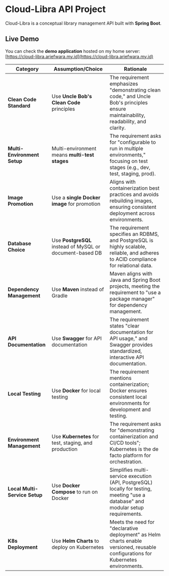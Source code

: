 # **Cloud-Libra API Project**

Cloud-Libra is a conceptual library management API built with **Spring Boot**.

## **Live Demo**

You can check the **demo application** hosted on my home server:  
[https://cloud-libra.ariefwara.my.id](https://cloud-libra.ariefwara.my.id)

| **Category**                     | **Assumption/Choice**                                     | **Rationale**                                                                                     |
|----------------------------------|----------------------------------------------------------|--------------------------------------------------------------------------------------------------|
| **Clean Code Standard**          | Use **Uncle Bob's Clean Code** principles                | The requirement emphasizes "demonstrating clean code," and Uncle Bob's principles ensure maintainability, readability, and clarity. |
| **Multi-Environment Setup**      | Multi-environment means **multi-test stages**            | The requirement asks for "configurable to run in multiple environments," focusing on test stages (e.g., dev, test, staging, prod). |
| **Image Promotion**              | Use a **single Docker image** for promotion              | Aligns with containerization best practices and avoids rebuilding images, ensuring consistent deployment across environments. |
| **Database Choice**              | Use **PostgreSQL** instead of MySQL or document-based DB | The requirement specifies an RDBMS, and PostgreSQL is highly scalable, reliable, and adheres to ACID compliance for relational data. |
| **Dependency Management**        | Use **Maven** instead of Gradle                          | Maven aligns with Java and Spring Boot projects, meeting the requirement to "use a package manager" for dependency management. |
| **API Documentation**            | Use **Swagger** for API documentation                    | The requirement states "clear documentation for API usage," and Swagger provides standardized, interactive API documentation. |
| **Local Testing**                | Use **Docker** for local testing                         | The requirement mentions containerization; Docker ensures consistent local environments for development and testing. |
| **Environment Management**       | Use **Kubernetes** for test, staging, and production     | The requirement asks for "demonstrating containerization and CI/CD tools"; Kubernetes is the de facto platform for orchestration. |
| **Local Multi-Service Setup**    | Use **Docker Compose** to run on Docker                  | Simplifies multi-service execution (API, PostgreSQL) locally for testing, meeting "use a database" and modular setup requirements. |
| **K8s Deployment**               | Use **Helm Charts** to deploy on Kubernetes              | Meets the need for "declarative deployment" as Helm charts enable versioned, reusable configurations for Kubernetes environments. |

